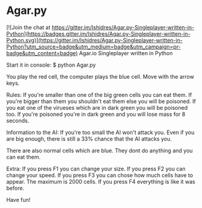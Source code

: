 # Agar.py

[![Join the chat at https://gitter.im/Ishidres/Agar.py-Singleplayer-written-in-Python](https://badges.gitter.im/Ishidres/Agar.py-Singleplayer-written-in-Python.svg)](https://gitter.im/Ishidres/Agar.py-Singleplayer-written-in-Python?utm_source=badge&utm_medium=badge&utm_campaign=pr-badge&utm_content=badge)
Agar.io Singleplayer written in Python

Start it in console: $ python Agar.py

You play the red cell, the computer plays the blue cell.
Move with the arrow keys.

Rules:
If you're smaller than one of the big green cells you can eat them.
If you're bigger than them you shouldn't eat them else you will be poisoned.
If you eat one of the virueses which are in dark green you will be poisoned too.
If you're poisoned you're in dark green and you will lose mass for 8 seconds.

Information to the AI:
If you're too small the AI won't attack you.
Even if you are big enough, there is still a 33% chance that the AI attacks you.

There are also normal cells which are blue.
They dont do anything and you can eat them.

Extra:
If you press F1 you can change your size.
If you press F2 you can change your speed.
If you press F3 you can chose how much cells have to appear.
  The maximum is 2000 cells.
If you press F4 everything is like it was before.

Have fun!
